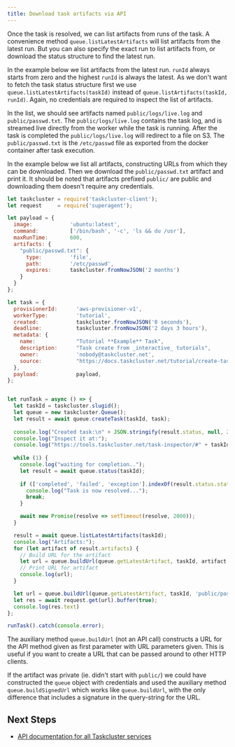 ```yaml
---
title: Download task artifacts via API
---
```


Once the task is resolved, we can list artifacts from
runs of the task. A convenience method `queue.listLatestArtifacts` will list
artifacts from the latest run. But you can also specify the exact run to
list artifacts from, or download the status structure to find the latest run.

In the example below we list artifacts from the latest run. `runId` always
starts from zero and the highest `runId` is always the latest. As we don't want to
fetch the task status structure first we use
`queue.listLatestArtifacts(taskId)` instead of
`queue.listArtifacts(taskId, runId)`. Again, no credentials are required to
inspect the list of artifacts.

In the list, we should see artifacts named `public/logs/live.log` and
`public/passwd.txt`. The `public/logs/live.log` contains the task log, and is
streamed live directly from the worker while the task is running. After the
task is completed the `public/logs/live.log` will redirect to a file on S3.
The `public/passwd.txt` is the `/etc/passwd` file as exported from the docker
container after task execution.

In the example below we list all artifacts, constructing URLs from which they
can be downloaded. Then we download the `public/passwd.txt` artifact and
print it.  It should be noted that artifacts prefixed `public/` are public and
downloading them doesn't require any credentials.

```js
let taskcluster = require('taskcluster-client');
let request     = require('superagent');

let payload = { 
  image:            'ubuntu:latest',
  command:          ['/bin/bash', '-c', 'ls && du /usr'],
  maxRunTime:       600,
  artifacts: {
    "public/passwd.txt": {
      type:         'file',
      path:         '/etc/passwd',
      expires:      taskcluster.fromNowJSON('2 months')
    }   
  }
};

let task = { 
  provisionerId:      'aws-provisioner-v1',
  workerType:         'tutorial',
  created:            taskcluster.fromNowJSON('0 seconds'),
  deadline:           taskcluster.fromNowJSON('2 days 3 hours'),
  metadata: {
    name:             "Tutorial **Example** Task",
    description:      "Task create from _interactive_ tutorials",
    owner:            'nobody@taskcluster.net',
    source:           "https://docs.taskcluster.net/tutorial/create-task-via-api",
  },  
  payload:            payload,
};


let runTask = async () => {    
  let taskId = taskcluster.slugid();
  let queue = new taskcluster.Queue();    
  let result = await queue.createTask(taskId, task);    
    
  console.log("Created task:\n" + JSON.stringify(result.status, null, 2));    
  console.log("Inspect it at:");    
  console.log("https://tools.taskcluster.net/task-inspector/#" + taskId);    
    
  while (1) {
    console.log("waiting for completion..");
    let result = await queue.status(taskId);    
    
    if (['completed', 'failed', 'exception'].indexOf(result.status.state) !== -1) {    
      console.log("Task is now resolved...");    
      break;
    }    

    await new Promise(resolve => setTimeout(resolve, 2000));
  }

  result = await queue.listLatestArtifacts(taskId);    
  console.log("Artifacts:");
  for (let artifact of result.artifacts) {
    // Build URL for the artifact
    let url = queue.buildUrl(queue.getLatestArtifact, taskId, artifact.name);
    // Print URL for artifact
    console.log(url);
  }

  let url = queue.buildUrl(queue.getLatestArtifact, taskId, 'public/passwd.txt');
  let res = await request.get(url).buffer(true);
  console.log(res.text)
};

runTask().catch(console.error);
```

The auxiliary method `queue.buildUrl` (not an API call) constructs a URL for
the API method given as first parameter with URL parameters given. This is
useful if you want to create a URL that can be passed around to other HTTP
clients.

If the artifact was private (ie. didn't start with `public/`) we could have
constructed the `queue` object with credentials and used the auxiliary method
`queue.buildSignedUrl` which works like `queue.buildUrl`, with the only
difference that includes a signature in the query-string for the URL.

## Next Steps

- [API documentation for all Taskcluster services](/docs/reference)
